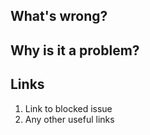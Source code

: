 ## What's wrong?


## Why is it a problem?


## Links

1. Link to blocked issue
2. Any other useful links

